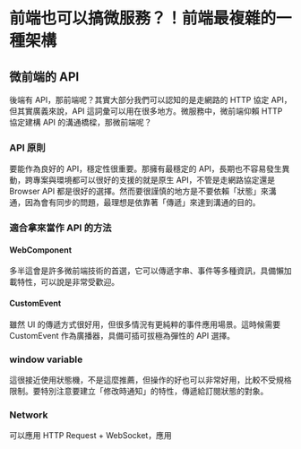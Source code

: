 # 前端也可以搞微服務？！前端最複雜的一種架構

## 微前端的 API

後端有 API，那前端呢？其實大部分我們可以認知的是走網路的 HTTP 協定 API，但其實廣義來說，API 這詞彙可以用在很多地方。微服務中，微前端仰賴 HTTP 協定建構 API 的溝通橋樑，那微前端呢？

### API 原則

要能作為良好的 API，穩定性很重要。那擁有最穩定的 API，長期也不容易發生異動，跨專案與環境都可以很好的支援的就是原生 API，不管是走網路協定還是 Browser API 都是很好的選擇。然而要很謹慎的地方是不要依賴「狀態」來溝通，因為會有同步的問題，最理想是依靠著「傳遞」來達到溝通的目的。

### 適合拿來當作 API 的方法

#### WebComponent

多半這會是許多微前端技術的首選，它可以傳遞字串、事件等多種資訊，具備懶加載特性，可以說是非常受歡迎。

#### CustomEvent

雖然 UI 的傳遞方式很好用，但很多情況有更純粹的事件應用場景。這時候需要 CustomEvent 作為廣播器，具備可插可拔極為彈性的 API 選擇。

### window variable

這很接近使用狀態機，不是這麼推薦，但操作的好也可以非常好用，比較不受規格限制。要特別注意要建立「修改時通知」的特性，傳遞給訂閱狀態的對象。

### Network

可以應用 HTTP Request + WebSocket，應用
